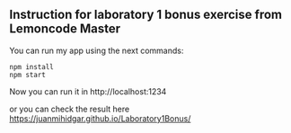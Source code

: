 ## Instruction for laboratory 1 bonus exercise from Lemoncode Master

You can run my app using the next commands:
```
npm install
npm start
```

Now you can run it in http://localhost:1234

or you can check the result here https://juanmihidgar.github.io/Laboratory1Bonus/
